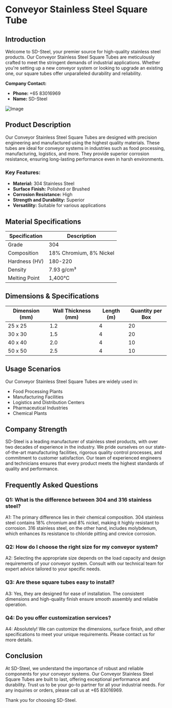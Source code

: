 # Conveyor Stainless Steel Square Tube

## Introduction

Welcome to SD-Steel, your premier source for high-quality stainless steel products. Our Conveyor Stainless Steel Square Tubes are meticulously crafted to meet the stringent demands of industrial applications. Whether you're setting up a new conveyor system or looking to upgrade an existing one, our square tubes offer unparalleled durability and reliability.

**Company Contact:**
- **Phone:** +65 83016969
- **Name:** SD-Steel

![Image](https://github.com/user-attachments/assets/2567258e-e124-4816-932d-1809bd27ef0b)

## Product Description

Our Conveyor Stainless Steel Square Tubes are designed with precision engineering and manufactured using the highest quality materials. These tubes are ideal for conveyor systems in industries such as food processing, manufacturing, logistics, and more. They provide superior corrosion resistance, ensuring long-lasting performance even in harsh environments.

### Key Features:
- **Material:** 304 Stainless Steel
- **Surface Finish:** Polished or Brushed
- **Corrosion Resistance:** High
- **Strength and Durability:** Superior
- **Versatility:** Suitable for various applications

## Material Specifications

| Specification | Description |
|---------------|-------------|
| Grade         | 304         |
| Composition   | 18% Chromium, 8% Nickel |
| Hardness (HV) | 180-220     |
| Density       | 7.93 g/cm³  |
| Melting Point | 1,400°C     |

## Dimensions & Specifications

| Dimension (mm) | Wall Thickness (mm) | Length (m) | Quantity per Box |
|----------------|---------------------|------------|------------------|
| 25 x 25        | 1.2                 | 4          | 20               |
| 30 x 30        | 1.5                 | 4          | 20               |
| 40 x 40        | 2.0                 | 4          | 10               |
| 50 x 50        | 2.5                 | 4          | 10               |

## Usage Scenarios

Our Conveyor Stainless Steel Square Tubes are widely used in:
- Food Processing Plants
- Manufacturing Facilities
- Logistics and Distribution Centers
- Pharmaceutical Industries
- Chemical Plants

## Company Strength

SD-Steel is a leading manufacturer of stainless steel products, with over two decades of experience in the industry. We pride ourselves on our state-of-the-art manufacturing facilities, rigorous quality control processes, and commitment to customer satisfaction. Our team of experienced engineers and technicians ensures that every product meets the highest standards of quality and performance.

## Frequently Asked Questions

### Q1: What is the difference between 304 and 316 stainless steel?
A1: The primary difference lies in their chemical composition. 304 stainless steel contains 18% chromium and 8% nickel, making it highly resistant to corrosion. 316 stainless steel, on the other hand, includes molybdenum, which enhances its resistance to chloride pitting and crevice corrosion.

### Q2: How do I choose the right size for my conveyor system?
A2: Selecting the appropriate size depends on the load capacity and design requirements of your conveyor system. Consult with our technical team for expert advice tailored to your specific needs.

### Q3: Are these square tubes easy to install?
A3: Yes, they are designed for ease of installation. The consistent dimensions and high-quality finish ensure smooth assembly and reliable operation.

### Q4: Do you offer customization services?
A4: Absolutely! We can customize the dimensions, surface finish, and other specifications to meet your unique requirements. Please contact us for more details.

## Conclusion

At SD-Steel, we understand the importance of robust and reliable components for your conveyor systems. Our Conveyor Stainless Steel Square Tubes are built to last, offering exceptional performance and durability. Trust us to be your go-to partner for all your industrial needs. For any inquiries or orders, please call us at +65 83016969.

Thank you for choosing SD-Steel.